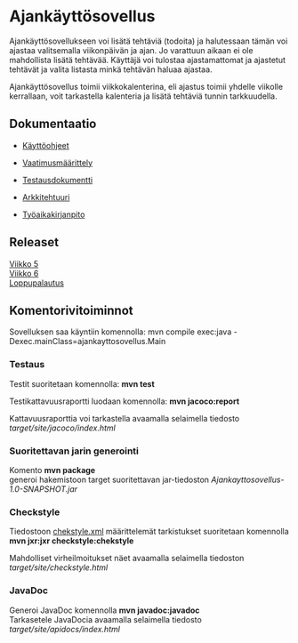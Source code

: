 # Ajankäyttösovellus

Ajankäyttösovellukseen voi lisätä tehtäviä (todoita) ja halutessaan tämän voi ajastaa valitsemalla viikonpäivän ja ajan. Jo varattuun aikaan ei ole mahdollista lisätä tehtävää. Käyttäjä voi tulostaa ajastamattomat ja ajastetut tehtävät ja valita listasta minkä tehtävän haluaa ajastaa.   
  
Ajankäyttösovellus toimii viikkokalenterina, eli ajastus toimii yhdelle viikolle kerrallaan, voit tarkastella kalenteria ja lisätä tehtäviä tunnin tarkkuudella. 


## Dokumentaatio
* [Käyttöohjeet](https://github.com/eevib/ot-harjoitustyo/blob/master/dokumentaatio/kayttoohje.md)

* [Vaatimusmäärittely](https://github.com/eevib/ot-harjoitustyo/blob/master/dokumentaatio/vaatimusmaarittely.md)

* [Testausdokumentti](https://github.com/eevib/ot-harjoitustyo/blob/master/dokumentaatio/testaus.md)

* [Arkkitehtuuri](https://github.com/eevib/ot-harjoitustyo/blob/master/dokumentaatio/arkkitehtuuri.md)

* [Työaikakirjanpito](https://github.com/eevib/ot-harjoitustyo/blob/master/dokumentaatio/tuntikirjanpito.md)
  

## Releaset
[Viikko 5](https://github.com/eevib/ot-harjoitustyo/releases/viikko5)  
[Viikko 6](https://github.com/eevib/ot-harjoitustyo/releases/tag/Viikko6)  
[Loppupalautus]()
  

## Komentorivitoiminnot

Sovelluksen saa käyntiin komennolla: 
mvn compile exec:java -Dexec.mainClass=ajankayttosovellus.Main 
  

### Testaus

Testit suoritetaan komennolla: **mvn test**

Testikattavuusraportti luodaan komennolla: **mvn jacoco:report**

Kattavuusraporttia voi tarkastella avaamalla selaimella tiedosto *target/site/jacoco/index.html*
  

### Suoritettavan jarin generointi
Komento **mvn package**    
generoi hakemistoon target suoritettavan jar-tiedoston *Ajankayttosovellus-1.0-SNAPSHOT.jar*
  

### Checkstyle
Tiedostoon [chekstyle.xml](https://github.com/eevib/ot-harjoitustyo/blob/master/Ajankayttosovellus/checkstyle.xml) määrittelemät tarkistukset suoritetaan komennolla **mvn jxr:jxr checkstyle:chekstyle**    
  
  
Mahdolliset virheilmoitukset näet avaamalla selaimella tiedoston *target/site/checkstyle.html*
  

### JavaDoc
Generoi JavaDoc komennolla **mvn javadoc:javadoc**  
Tarkasetele JavaDocia avaamalla selaimella tiedosto *target/site/apidocs/index.html*  

